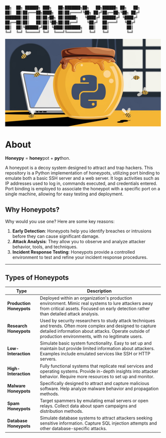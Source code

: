 ```
██╗  ██╗ ██████╗ ███╗   ██╗███████╗██╗   ██╗██████╗ ██╗   ██╗
██║  ██║██╔═══██╗████╗  ██║██╔════╝╚██╗ ██╔╝██╔══██╗╚██╗ ██╔╝
███████║██║   ██║██╔██╗ ██║█████╗   ╚████╔╝ ██████╔╝ ╚████╔╝
██╔══██║██║   ██║██║╚██╗██║██╔══╝    ╚██╔╝  ██╔═══╝   ╚██╔╝
██║  ██║╚██████╔╝██║ ╚████║███████╗   ██║   ██║        ██║
╚═╝  ╚═╝ ╚═════╝ ╚═╝  ╚═══╝╚══════╝   ╚═╝   ╚═╝        ╚═╝
```

![HoneyPy](assets/honeypy.jpeg)

# About


**Honeypy** = **honey**pot + **py**thon.

A honeypot is a decoy system designed to attract and trap hackers. This repository is a Python implementation of honeypots, utilizing port binding to emulate both a basic SSH server and a web server. It logs activities such as IP addresses used to log in, commands executed, and credentials entered. Port binding is employed to associate the honeypot with a specific port on a single machine, allowing for easy testing and deployment.

## Why Honeypots?

Why would you use one? Here are some key reasons:

1. **Early Detection**: Honeypots help you identify breaches or intrusions before they can cause significant damage.
2. **Attack Analysis**: They allow you to observe and analyze attacker behavior, tools, and techniques.
3. **Incident Response Testing**: Honeypots provide a controlled environment to test and refine your incident response procedures.

---

## Types of Honeypots

| **Type**                 | **Description**                                                                                                                                                                                                          |
| ------------------------ | ------------------------------------------------------------------------------------------------------------------------------------------------------------------------------------------------------------------------ |
| **Production Honeypots** | Deployed within an organization's production environment. Mimic real systems to lure attackers away from critical assets. Focused on early detection rather than detailed attack analysis.                               |
| **Research Honeypots**   | Used by security researchers to study attack techniques and trends. Often more complex and designed to capture detailed information about attacks. Operate outside of production environments, with no legitimate users. |
| **Low-Interaction**      | Simulate basic system functionality. Easy to set up and maintain but provide limited information about attackers. Examples include emulated services like SSH or HTTP servers.                                           |
| **High-Interaction**     | Fully functional systems that replicate real services and operating systems. Provide in-depth insights into attacker behavior. Require more resources to set up and monitor.                                             |
| **Malware Honeypots**    | Specifically designed to attract and capture malicious software. Help analyze malware behavior and propagation methods.                                                                                                  |
| **Spam Honeypots**       | Target spammers by emulating email servers or open relays. Collect data about spam campaigns and distribution methods.                                                                                                   |
| **Database Honeypots**   | Simulate database systems to attract attackers seeking sensitive information. Capture SQL injection attempts and other database-specific attacks.                                                                        |
